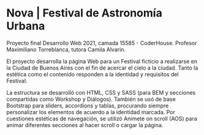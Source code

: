 # Nova | Festival de Astronomía Urbana

Proyecto final Desarrollo Web 2021, camada 15585 - CoderHouse. Profesor Maximiliano Torreblanca, tutora Camila Alvarin.

El proyecto desarrolla la página Web para un Festival ficticio a realizarse en la Ciudad de Buenos Aires con el fin de acercar el cielo a la ciudad. Tanto la estética como el contenido responden a la identidad y requisitos del Festival.

La estructura se desarrolló con HTML, CSS y SASS (para BEM y secciones compartidas como Workshop y Diálogos). También se usó de base Bootstrap para sliders, accordions y tablas, procurando siempre personalizar los elementos de acuerdo a la identidad marcada. Por cuestiones estéticas de navegación, se utilizó Animete on scroll (AOS) para animar diferentes secciones al hacer scroll o cargar la página.